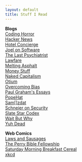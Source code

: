 ```yaml
---
layout: default
title: Stuff I Read
---
```


**Blogs**  
[Coding Horror](https://blog.codinghorror.com/)  
[Hacker News](https://news.ycombinator.com/)  
[Hotel Concierge](https://hotelconcierge.tumblr.com)  
[Joel on Software](https://www.joelonsoftware.com/)  
[The Last Psychiatrist](https://thelastpsychiatrist.com)  
[Lawfare](https://lawfareblog.com/)  
[Melting Asphalt](https://meltingasphalt.com)  
[Money Stuff](https://www.bloomberg.com/view/topics/money-stuff)  
[Naked Capitalism](https://www.nakedcapitalism.com/)  
[Otium](https://srconstantin.wordpress.com/)  
[Overcoming Bias](https://www.overcomingbias.com/)  
[Paul Graham's Essays](http://paulgraham.com/articles.html)  
[PopeHat](https://www.popehat.com/)  
[Sam\[\]zdat](https://samzdat.com/)  
[Schneier on Security](https://www.schneier.com/)  
[Slate Star Codex](http://slatestarcodex.com/)  
[Wait But Why](https://waitbutwhy.com)  
[Yuh Dead](https://lorav.github.io/)  

**Web Comics**  
[Laws and Sausages](http://lawsandsausagescomic.com/comic)  
[The Perry Bible Fellowship](http://pbfcomics.com/)  
[Saturday Morning Breakfast Cereal](http://smbc-comics.com/)  
[xkcd](https://xkcd.com/)  
